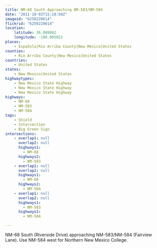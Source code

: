 ```yaml
---
title: NM-68 South Approaching NM-583/NM-584
date: "2011-10-03T15:28:50Z"
imageid: "6250220614"
flickrid: "6250220614"
location:
    latitude: 36.009862
    longitude: -106.065022
places:
    - Española|Rio Arriba County|New Mexico|United States
counties:
    - Rio Arriba County|New Mexico|United States
countries:
    - United States
states:
    - New Mexico|United States
highwaytypes:
    - New Mexico State Highway
    - New Mexico State Highway
    - New Mexico State Highway
highways:
    - NM-68
    - NM-583
    - NM-584
tags:
    - Shield
    - Intersection
    - Big Green Sign
intersections:
    - overlap1: null
      overlap2: null
      highways1:
        - NM-68
      highways2:
        - NM-583
    - overlap1: null
      overlap2: null
      highways1:
        - NM-68
      highways2:
        - NM-584
    - overlap1: null
      overlap2: null
      highways1:
        - NM-583
      highways2:
        - NM-584

---
```

NM-68 South (Riverside Drive) approaching NM-583/NM-584 (Fairview Lane).  Use NM-584 west for Northern New Mexico College.